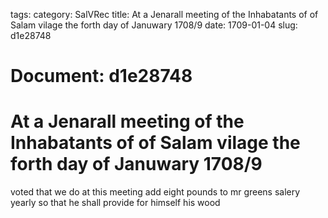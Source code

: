 tags: 
category: SalVRec
title: At a Jenarall meeting of the Inhabatants of of Salam vilage the forth day of Januwary 1708/9
date: 1709-01-04
slug: d1e28748




# Document: d1e28748


# At a Jenarall meeting of the Inhabatants of of Salam vilage the forth day of Januwary 1708/9 

voted that we do at this meeting add eight pounds to mr greens salery yearly so that he shall provide for himself his wood
